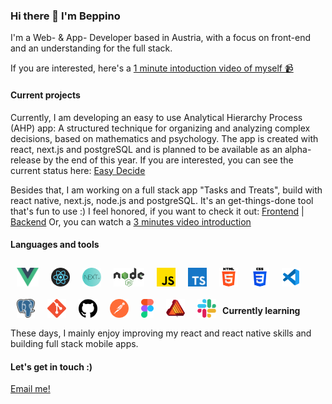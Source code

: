 ### Hi there 👋 I'm Beppino

I'm a Web- & App- Developer based in Austria, with a focus on front-end and an understanding for the full stack.

If you are interested, here's a [ 1 minute intoduction video of myself 📹](https://www.dropbox.com/s/vkxsfa9ggi25ue2/Beppinos%20Pitch.mp4?dl=0) 

#### Current projects

Currently, I am developing an easy to use Analytical Hierarchy Process (AHP) app: A structured technique for organizing and analyzing complex decisions, based on mathematics and psychology. The app is created with react, next.js and postgreSQL and is planned to be available as an alpha-release by the end of this year. If you are interested, you can see the current status here: [Easy Decide](https://github.com/bdefner/easy-decision)

Besides that, I am working on a full stack app "Tasks and Treats", build with react native, next.js, node.js and postgreSQL. It's an get-things-done tool that's fun to use :) I feel honored, if you want to check it out: [Frontend](https://github.com/bdefner/tasks-and-treats-react-native-project) | [Backend](https://github.com/bdefner/tasks-and-treats-backend)
Or, you can watch a [3 minutes video introduction](https://www.dropbox.com/s/g0i9t5yneova36m/tasks%20and%20treats%20project%20.mp4?dl=0)

#### Languages and tools

<img align="left" alt="git" height="30" src="/icons/vue.png" style="margin:10px"/>
<img align="left" alt="git" height="30" src="/icons/react.png" style="margin:10px"/>
<img align="left" alt="git" height="30" src="/icons/nextjs.png" style="float:left; margin:10px"/>
<img align="left" alt="git" height="30" src="/icons/nodejs.png" style="margin:10px"/>
<img align="left" alt="git" height="30" src="/icons/JS.png" style="margin:10px"/>
<img align="left" alt="git" height="30" src="/icons/TS.png" style="margin:10px"/>
<img align="left" alt="git" height="30" src="/icons/html5.png" style="margin:10px"/>
<img align="left" alt="git" height="30" src="/icons/css3.png" style="margin:10px"/>
<img align="left" alt="git" height="30" src="/icons/VSCode.png" style="margin:10px"/>
<img align="left" alt="git" height="30" src="/icons/postgres.png" style="margin:10px"/>
<img align="left" alt="git" height="30" src="/icons/git.png" style="margin:10px"/>
<img align="left" alt="git" height="30" src="/icons/github.png" style="margin:10px"/>
<img align="left" alt="git" height="30" src="/icons/postman.png" style="margin:10px"/>
<img align="left" alt="git" height="30" src="/icons/figmay.png" style="margin:10px"/>
<img align="left" alt="git" height="30" src="/icons/affinity.png" style="margin:10px"/>
<img align="left" alt="git" height="30" src="/icons/slack.png" style="margin:10px"/>

</br>
</br>
</br>

#### Currently learning

These days, I mainly enjoy improving my react and react native skills and building full stack mobile apps.

#### Let's get in touch :)

[Email me!](mailto:hallo@deona.at)

<!--
**bdefner/bdefner** is a ✨ _special_ ✨ repository because its `README.md` (this file) appears on your GitHub profile.

Here are some ideas to get you started:

- 🔭 I’m currently working on ...
- 🌱 I’m currently learning ...
- 👯 I’m looking to collaborate on ...
- 🤔 I’m looking for help with ...
- 💬 Ask me about ...
- 📫 How to reach me: ...
- 😄 Pronouns: ...
- ⚡ Fun fact: ...
-->
